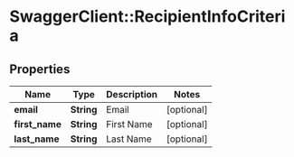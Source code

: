 # SwaggerClient::RecipientInfoCriteria

## Properties
Name | Type | Description | Notes
------------ | ------------- | ------------- | -------------
**email** | **String** | Email | [optional] 
**first_name** | **String** | First Name | [optional] 
**last_name** | **String** | Last Name | [optional] 



